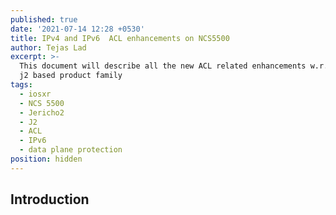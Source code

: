```yaml
---
published: true
date: '2021-07-14 12:28 +0530'
title: IPv4 and IPv6  ACL enhancements on NCS5500
author: Tejas Lad
excerpt: >-
  This document will describe all the new ACL related enhancements w.r.t to the
  j2 based product family
tags:
  - iosxr
  - NCS 5500
  - Jericho2
  - J2
  - ACL
  - IPv6
  - data plane protection
position: hidden
---
```

## Introduction
